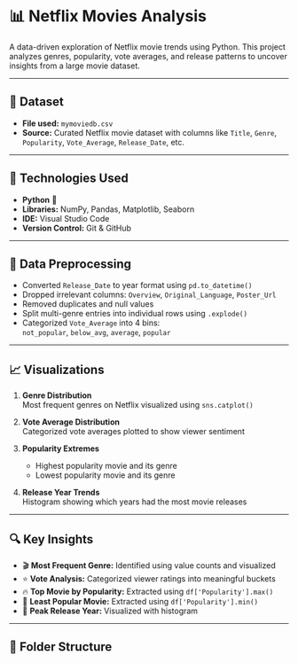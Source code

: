 # 📊 Netflix Movies Analysis

A data-driven exploration of Netflix movie trends using Python. This project analyzes genres, popularity, vote averages, and release patterns to uncover insights from a large movie dataset.

---

## 📁 Dataset

- **File used:** `mymoviedb.csv`
- **Source:** Curated Netflix movie dataset with columns like `Title`, `Genre`, `Popularity`, `Vote_Average`, `Release_Date`, etc.

---

## 🔧 Technologies Used

- **Python** 🐍
- **Libraries:** NumPy, Pandas, Matplotlib, Seaborn
- **IDE:** Visual Studio Code
- **Version Control:** Git & GitHub

---

## 🧪 Data Preprocessing

- Converted `Release_Date` to year format using `pd.to_datetime()`
- Dropped irrelevant columns: `Overview`, `Original_Language`, `Poster_Url`
- Removed duplicates and null values
- Split multi-genre entries into individual rows using `.explode()`
- Categorized `Vote_Average` into 4 bins:  
  `not_popular`, `below_avg`, `average`, `popular`

---

## 📈 Visualizations

1. **Genre Distribution**  
   Most frequent genres on Netflix visualized using `sns.catplot()`

2. **Vote Average Distribution**  
   Categorized vote averages plotted to show viewer sentiment

3. **Popularity Extremes**  
   - Highest popularity movie and its genre
   - Lowest popularity movie and its genre

4. **Release Year Trends**  
   Histogram showing which years had the most movie releases

---

## 🔍 Key Insights

- 🎬 **Most Frequent Genre:** Identified using value counts and visualized
- ⭐ **Vote Analysis:** Categorized viewer ratings into meaningful buckets
- 🔥 **Top Movie by Popularity:** Extracted using `df['Popularity'].max()`
- 🧊 **Least Popular Movie:** Extracted using `df['Popularity'].min()`
- 📅 **Peak Release Year:** Visualized with histogram

---

## 📂 Folder Structure


